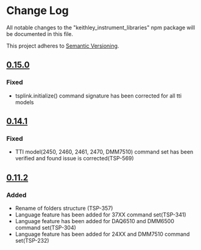 # Change Log

All notable changes to the "keithley_instrument_libraries" npm package will be documented in this file.

This project adheres to [Semantic Versioning](https://semver.org/spec/v2.0.0.html).


<!--
Check [Keep a Changelog](http://keepachangelog.com/) for recommendations on how to structure this file.

    Added -- for new features.
    Changed -- for changes in existing functionality.
    Deprecated -- for soon-to-be removed features.
    Removed -- for now removed features.
    Fixed -- for any bug fixes.
    Security -- in case of vulnerabilities.
-->

## [0.15.0]

### Fixed
- tsplink.initialize() command signature has been corrected for all tti models

## [0.14.1]

### Fixed
- TTI model(2450, 2460, 2461, 2470, DMM7510) command set has been verified and found issue is corrected(TSP-569)

## [0.11.2]

### Added
- Rename of folders structure (TSP-357)
- Language feature has been added for 37XX command set(TSP-341)
- Language feature has been added for  DAQ6510 and DMM6500 command set(TSP-304)
- Language feature has been added for 24XX and DMM7510 command set(TSP-232)

[0.15.0]: https://github.com/TEK-Engineering/tsp-toolkit-webhelp/releases/tag/v0.15.0
[0.14.1]: https://github.com/TEK-Engineering/tsp-toolkit-webhelp/releases/tag/v0.14.1
[0.11.2]: https://github.com/TEK-Engineering/tsp-toolkit-webhelp/releases/tag/v0.11.2
